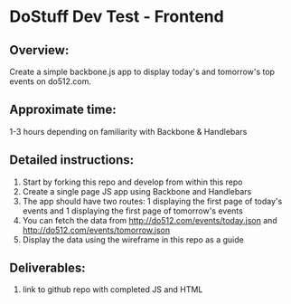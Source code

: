 DoStuff Dev Test - Frontend
===============

Overview:
-  
  Create a simple backbone.js app to display today's and tomorrow's top events on do512.com.
  
Approximate time:
-
  1-3 hours depending on familiarity with Backbone & Handlebars

Detailed instructions:
-
  1. Start by forking this repo and develop from within this repo
  2. Create a single page JS app using Backbone and Handlebars
  3. The app should have two routes: 1 displaying the first page of today's events and 1 displaying the first page of tomorrow's events
  4. You can fetch the data from http://do512.com/events/today.json and http://do512.com/events/tomorrow.json
  5. Display the data using the wireframe in this repo as a guide
    

Deliverables:
-
  1. link to github repo with completed JS and HTML
